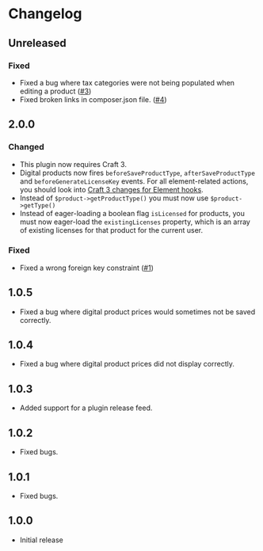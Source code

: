 Changelog
=========

## Unreleased

### Fixed
- Fixed a bug where tax categories were not being populated when editing a product ([#3](https://github.com/craftcms/commerce-digital-products/issues/3))
- Fixed broken links in composer.json file. ([#4](https://github.com/craftcms/commerce-digital-products/issues/4))

## 2.0.0

### Changed
- This plugin now requires Craft 3.
- Digital products now fires `beforeSaveProductType`, `afterSaveProductType` and `beforeGenerateLicenseKey` events. For all element-related actions, you should look into [Craft 3 changes for Element hooks](https://github.com/craftcms/docs/blob/master/en/updating-plugins.md#element-hooks).
- Instead of `$product->getProductType()` you must now use `$product->getType()`
- Instead of eager-loading a boolean flag `isLicensed` for products, you must now eager-load the `existingLicenses` property, which is an array of existing licenses for that product for the current user.

### Fixed
- Fixed a wrong foreign key constraint ([#1](https://github.com/craftcms/commerce-digital-products/issues/1))

## 1.0.5
- Fixed a bug where digital product prices would sometimes not be saved correctly.

## 1.0.4
- Fixed a bug where digital product prices did not display correctly.

## 1.0.3
- Added support for a plugin release feed.

## 1.0.2
- Fixed bugs.

## 1.0.1
- Fixed bugs.

## 1.0.0
- Initial release